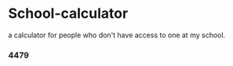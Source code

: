 # School-calculator
a calculator for people who don't have access to one at my school.





































































































































































































### 4479
